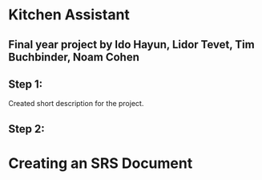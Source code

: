 # Kitchen Assistant
## Final year project by Ido Hayun, Lidor Tevet, Tim Buchbinder, Noam Cohen

## Step 1:
Created short description for the project.

## Step 2:
# Creating an SRS Document
